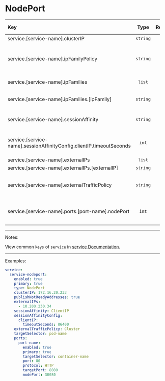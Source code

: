 # NodePort

| Key                                                                  |   Type    | Required | Helm Template | Default | Description                                                                |
| :------------------------------------------------------------------- | :-------: | :------: | :-----------: | :-----: | :------------------------------------------------------------------------- |
| service.[service-name].clusterIP                                     | `string`  |    ❌    |      ✅       |         | Custom Cluster IP                                                          |
| service.[service-name].ipFamilyPolicy                                | `string`  |    ❌    |      ✅       |         | Define the ipFamilyPolicy (SingleStack, PreferDualStack, RequireDualStack) |
| service.[service-name].ipFamilies                                    |  `list`   |    ❌    |      ❌       |         | Define the ipFamilies                                                      |
| service.[service-name].ipFamilies.[ipFamily]                         | `string`  |    ✅    |      ✅       |         | Define the ipFamily (IPv4, IPv6)                                           |
| service.[service-name].sessionAffinity                               | `string`  |    ❌    |      ✅       |         | Define the session affinity (ClientIP, None)                               |
| service.[service-name].sessionAffinityConfig.clientIP.timeoutSeconds |   `int`   |    ❌    |      ✅       |         | Define the timeout for ClientIP session affinity (0-86400)                 |
| service.[service-name].externalIPs                                   |  `list`   |    ❌    |      ❌       |         | Define externalIPs                                                         |
| service.[service-name].externalIPs.[externalIP]                      | `string`  |    ✅    |      ✅       |         | The external IP                                                            |
| service.[service-name].externalTrafficPolicy                         | `string`  |    ❌    |      ✅       |         | Define the external traffic policy (Cluster, Local)                        |
| service.[service-name].ports.[port-name].nodePort                    |   `int`   |    ✅    |      ✅       |         | Define the node port that will be exposed on the node                      |

---

Notes:

View common `keys` of `service` in [service Documentation](README.md).

---

Examples:

```yaml
service:
  service-nodeport:
    enabled: true
    primary: true
    type: NodePort
    clusterIP: 172.16.20.233
    publishNotReadyAddresses: true
    externalIPs:
      - 10.200.230.34
    sessionAffinity: ClientIP
    sessionAffinityConfig:
      clientIP:
        timeoutSeconds: 86400
    externalTrafficPolicy: Cluster
    targetSelector: pod-name
    ports:
      port-name:
        enabled: true
        primary: true
        targetSelector: container-name
        port: 80
        protocol: HTTP
        targetPort: 8080
        nodePort: 30080
```
